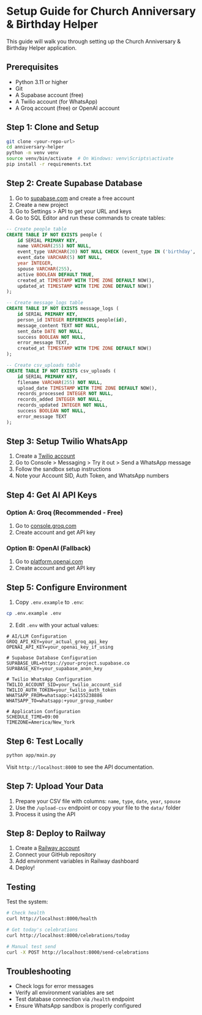 # Setup Guide for Church Anniversary & Birthday Helper

This guide will walk you through setting up the Church Anniversary & Birthday Helper application.

## Prerequisites

- Python 3.11 or higher
- Git
- A Supabase account (free)
- A Twilio account (for WhatsApp)
- A Groq account (free) or OpenAI account

## Step 1: Clone and Setup

```bash
git clone <your-repo-url>
cd anniversary-helper
python -m venv venv
source venv/bin/activate  # On Windows: venv\Scripts\activate
pip install -r requirements.txt
```

## Step 2: Create Supabase Database

1. Go to [supabase.com](https://supabase.com) and create a free account
2. Create a new project
3. Go to Settings > API to get your URL and keys
4. Go to SQL Editor and run these commands to create tables:

```sql
-- Create people table
CREATE TABLE IF NOT EXISTS people (
    id SERIAL PRIMARY KEY,
    name VARCHAR(255) NOT NULL,
    event_type VARCHAR(20) NOT NULL CHECK (event_type IN ('birthday', 'anniversary')),
    event_date VARCHAR(5) NOT NULL,
    year INTEGER,
    spouse VARCHAR(255),
    active BOOLEAN DEFAULT TRUE,
    created_at TIMESTAMP WITH TIME ZONE DEFAULT NOW(),
    updated_at TIMESTAMP WITH TIME ZONE DEFAULT NOW()
);

-- Create message_logs table
CREATE TABLE IF NOT EXISTS message_logs (
    id SERIAL PRIMARY KEY,
    person_id INTEGER REFERENCES people(id),
    message_content TEXT NOT NULL,
    sent_date DATE NOT NULL,
    success BOOLEAN NOT NULL,
    error_message TEXT,
    created_at TIMESTAMP WITH TIME ZONE DEFAULT NOW()
);

-- Create csv_uploads table
CREATE TABLE IF NOT EXISTS csv_uploads (
    id SERIAL PRIMARY KEY,
    filename VARCHAR(255) NOT NULL,
    upload_date TIMESTAMP WITH TIME ZONE DEFAULT NOW(),
    records_processed INTEGER NOT NULL,
    records_added INTEGER NOT NULL,
    records_updated INTEGER NOT NULL,
    success BOOLEAN NOT NULL,
    error_message TEXT
);
```

## Step 3: Setup Twilio WhatsApp

1. Create a [Twilio account](https://www.twilio.com)
2. Go to Console > Messaging > Try it out > Send a WhatsApp message
3. Follow the sandbox setup instructions
4. Note your Account SID, Auth Token, and WhatsApp numbers

## Step 4: Get AI API Keys

### Option A: Groq (Recommended - Free)

1. Go to [console.groq.com](https://console.groq.com)
2. Create account and get API key

### Option B: OpenAI (Fallback)

1. Go to [platform.openai.com](https://platform.openai.com)
2. Create account and get API key

## Step 5: Configure Environment

1. Copy `.env.example` to `.env`:

```bash
cp .env.example .env
```

2. Edit `.env` with your actual values:

```env
# AI/LLM Configuration
GROQ_API_KEY=your_actual_groq_api_key
OPENAI_API_KEY=your_openai_key_if_using

# Supabase Database Configuration
SUPABASE_URL=https://your-project.supabase.co
SUPABASE_KEY=your_supabase_anon_key

# Twilio WhatsApp Configuration
TWILIO_ACCOUNT_SID=your_twilio_account_sid
TWILIO_AUTH_TOKEN=your_twilio_auth_token
WHATSAPP_FROM=whatsapp:+14155238886
WHATSAPP_TO=whatsapp:+your_group_number

# Application Configuration
SCHEDULE_TIME=09:00
TIMEZONE=America/New_York
```

## Step 6: Test Locally

```bash
python app/main.py
```

Visit `http://localhost:8000` to see the API documentation.

## Step 7: Upload Your Data

1. Prepare your CSV file with columns: `name`, `type`, `date`, `year`, `spouse`
2. Use the `/upload-csv` endpoint or copy your file to the `data/` folder
3. Process it using the API

## Step 8: Deploy to Railway

1. Create a [Railway account](https://railway.app)
2. Connect your GitHub repository
3. Add environment variables in Railway dashboard
4. Deploy!

## Testing

Test the system:

```bash
# Check health
curl http://localhost:8000/health

# Get today's celebrations
curl http://localhost:8000/celebrations/today

# Manual test send
curl -X POST http://localhost:8000/send-celebrations
```

## Troubleshooting

- Check logs for error messages
- Verify all environment variables are set
- Test database connection via `/health` endpoint
- Ensure WhatsApp sandbox is properly configured

